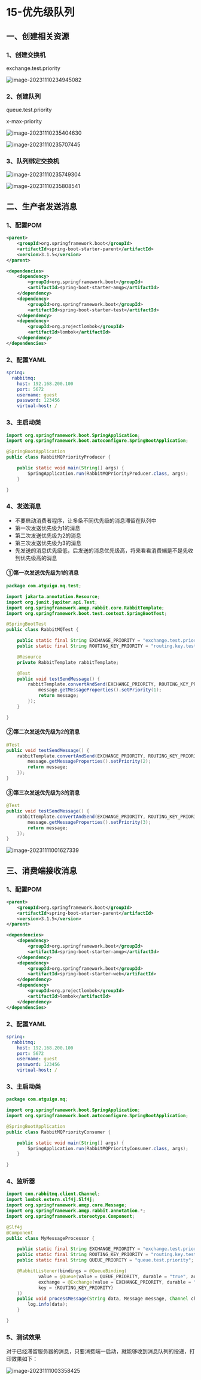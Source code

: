 # 15-优先级队列

## 一、创建相关资源

### 1、创建交换机

exchange.test.priority

![image-20231110234945082](assets/15/image-20231110234945082.png)



### 2、创建队列

queue.test.priority

x-max-priority

![image-20231110235404630](assets/15/image-20231110235404630.png)



![image-20231110235707445](assets/15/image-20231110235707445.png)



### 3、队列绑定交换机

![image-20231110235749304](assets/15/image-20231110235749304.png)



![image-20231110235808541](assets/15/image-20231110235808541.png)



## 二、生产者发送消息

### 1、配置POM

```xml
<parent>
    <groupId>org.springframework.boot</groupId>
    <artifactId>spring-boot-starter-parent</artifactId>
    <version>3.1.5</version>
</parent>

<dependencies>
    <dependency>
        <groupId>org.springframework.boot</groupId>
        <artifactId>spring-boot-starter-amqp</artifactId>
    </dependency>
    <dependency>
        <groupId>org.springframework.boot</groupId>
        <artifactId>spring-boot-starter-test</artifactId>
    </dependency>
    <dependency>
        <groupId>org.projectlombok</groupId>
        <artifactId>lombok</artifactId>
    </dependency>
</dependencies>
```



### 2、配置YAML

```yaml
spring:
  rabbitmq:
    host: 192.168.200.100
    port: 5672
    username: guest
    password: 123456
    virtual-host: /
```



### 3、主启动类

```java
import org.springframework.boot.SpringApplication;
import org.springframework.boot.autoconfigure.SpringBootApplication;

@SpringBootApplication
public class RabbitMQPriorityProducer {

    public static void main(String[] args) {
        SpringApplication.run(RabbitMQPriorityProducer.class, args);
    }

}
```



### 4、发送消息

- 不要启动消费者程序，让多条不同优先级的消息滞留在队列中
- 第一次发送优先级为1的消息
- 第二次发送优先级为2的消息
- 第三次发送优先级为3的消息
- 先发送的消息优先级低，后发送的消息优先级高，将来看看消费端是不是先收到优先级高的消息

#### ①第一次发送优先级为1的消息

```java
package com.atguigu.mq.test;

import jakarta.annotation.Resource;
import org.junit.jupiter.api.Test;
import org.springframework.amqp.rabbit.core.RabbitTemplate;
import org.springframework.boot.test.context.SpringBootTest;

@SpringBootTest
public class RabbitMQTest {

    public static final String EXCHANGE_PRIORITY = "exchange.test.priority";
    public static final String ROUTING_KEY_PRIORITY = "routing.key.test.priority";

    @Resource
    private RabbitTemplate rabbitTemplate;

    @Test
    public void testSendMessage() {
        rabbitTemplate.convertAndSend(EXCHANGE_PRIORITY, ROUTING_KEY_PRIORITY, "I am a message with priority 1.", message->{
            message.getMessageProperties().setPriority(1);
            return message;
        });
    }

}
```



#### ②第二次发送优先级为2的消息

```java
@Test
public void testSendMessage() {
    rabbitTemplate.convertAndSend(EXCHANGE_PRIORITY, ROUTING_KEY_PRIORITY, "I am a message with priority 2.", message->{
        message.getMessageProperties().setPriority(2);
        return message;
    });
}
```



#### ③第三次发送优先级为3的消息

```java
@Test
public void testSendMessage() {
    rabbitTemplate.convertAndSend(EXCHANGE_PRIORITY, ROUTING_KEY_PRIORITY, "I am a message with priority 3.", message->{
        message.getMessageProperties().setPriority(3);
        return message;
    });
}
```



![image-20231111001627339](assets/15/image-20231111001627339.png)



## 三、消费端接收消息

### 1、配置POM

```xml
<parent>
    <groupId>org.springframework.boot</groupId>
    <artifactId>spring-boot-starter-parent</artifactId>
    <version>3.1.5</version>
</parent>

<dependencies>
    <dependency>
        <groupId>org.springframework.boot</groupId>
        <artifactId>spring-boot-starter-amqp</artifactId>
    </dependency>
    <dependency>
        <groupId>org.springframework.boot</groupId>
        <artifactId>spring-boot-starter-web</artifactId>
    </dependency>
    <dependency>
        <groupId>org.projectlombok</groupId>
        <artifactId>lombok</artifactId>
    </dependency>
</dependencies>
```



### 2、配置YAML

```yaml
spring:
  rabbitmq:
    host: 192.168.200.100
    port: 5672
    username: guest
    password: 123456
    virtual-host: /
```



### 3、主启动类

```java
package com.atguigu.mq;

import org.springframework.boot.SpringApplication;
import org.springframework.boot.autoconfigure.SpringBootApplication;

@SpringBootApplication
public class RabbitMQPriorityConsumer {

    public static void main(String[] args) {
        SpringApplication.run(RabbitMQPriorityConsumer.class, args);
    }

}
```



### 4、监听器

```java
import com.rabbitmq.client.Channel;
import lombok.extern.slf4j.Slf4j;
import org.springframework.amqp.core.Message;
import org.springframework.amqp.rabbit.annotation.*;
import org.springframework.stereotype.Component;

@Slf4j
@Component
public class MyMessageProcessor {

    public static final String EXCHANGE_PRIORITY = "exchange.test.priority";
    public static final String ROUTING_KEY_PRIORITY = "routing.key.test.priority";
    public static final String QUEUE_PRIORITY = "queue.test.priority";

    @RabbitListener(bindings = @QueueBinding(
            value = @Queue(value = QUEUE_PRIORITY, durable = "true", autoDelete = "false"),
            exchange = @Exchange(value = EXCHANGE_PRIORITY, durable = "true", autoDelete = "false"),
            key = {ROUTING_KEY_PRIORITY}
    ))
    public void processMessage(String data, Message message, Channel channel) {
        log.info(data);
    }

}
```



### 5、测试效果

对于已经滞留服务器的消息，只要消费端一启动，就能够收到消息队列的投递，打印效果如下：

![image-20231111003358425](assets/15/image-20231111003358425.png)